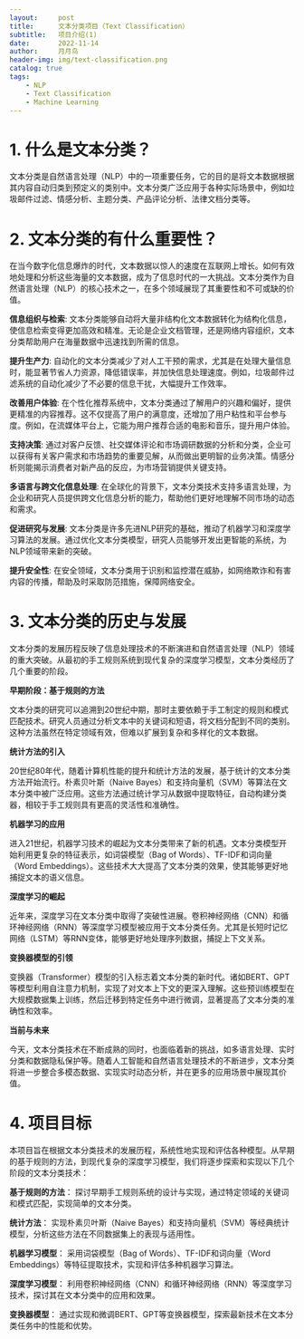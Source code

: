 ```yaml
---
layout:     post
title:      文本分类项目（Text Classification）
subtitle:   项目介绍(1)
date:       2022-11-14
author:     月月鸟
header-img: img/text-classification.png
catalog: true
tags:
    - NLP
    - Text Classification
    - Machine Learning
---
```



# 1. 什么是文本分类？
文本分类是自然语言处理（NLP）中的一项重要任务，它的目的是将文本数据根据其内容自动归类到预定义的类别中。文本分类广泛应用于各种实际场景中，例如垃圾邮件过滤、情感分析、主题分类、产品评论分析、法律文档分类等。


# 2. 文本分类的有什么重要性？

在当今数字化信息爆炸的时代，文本数据以惊人的速度在互联网上增长。如何有效地处理和分析这些海量的文本数据，成为了信息时代的一大挑战。文本分类作为自然语言处理（NLP）的核心技术之一，在多个领域展现了其重要性和不可或缺的价值。

**信息组织与检索**: 文本分类能够自动将大量非结构化文本数据转化为结构化信息，使信息检索变得更加高效和精准。无论是企业文档管理，还是网络内容组织，文本分类帮助用户在海量数据中迅速找到所需的信息。

**提升生产力**: 自动化的文本分类减少了对人工干预的需求，尤其是在处理大量信息时，能显著节省人力资源，降低错误率，并加快信息处理速度。例如，垃圾邮件过滤系统的自动化减少了不必要的信息干扰，大幅提升工作效率。

**改善用户体验**: 在个性化推荐系统中，文本分类通过了解用户的兴趣和偏好，提供更精准的内容推荐。这不仅提高了用户的满意度，还增加了用户粘性和平台参与度。例如，在流媒体平台上，它能为用户推荐合适的电影和音乐，提升用户体验。

**支持决策**: 通过对客户反馈、社交媒体评论和市场调研数据的分析和分类，企业可以获得有关客户需求和市场趋势的重要见解，从而做出更明智的业务决策。情感分析则能揭示消费者对新产品的反应，为市场营销提供关键支持。

**多语言与跨文化信息处理**: 在全球化的背景下，文本分类技术支持多语言处理，为企业和研究人员提供跨文化信息分析的能力，帮助他们更好地理解不同市场的动态和需求。

**促进研究与发展**: 文本分类是许多先进NLP研究的基础，推动了机器学习和深度学习算法的发展。通过优化文本分类模型，研究人员能够开发出更智能的系统，为NLP领域带来新的突破。

**提升安全性**: 在安全领域，文本分类用于识别和监控潜在威胁，如网络欺诈和有害内容的传播，帮助及时采取防范措施，保障网络安全。


# 3. 文本分类的历史与发展

文本分类的发展历程反映了信息处理技术的不断演进和自然语言处理（NLP）领域的重大突破。从最初的手工规则系统到现代复杂的深度学习模型，文本分类经历了几个重要的阶段。

**早期阶段：基于规则的方法**

文本分类的研究可以追溯到20世纪中期，那时主要依赖于手工制定的规则和模式匹配技术。研究人员通过分析文本中的关键词和短语，将文档分配到不同的类别。这种方法虽然在特定领域有效，但难以扩展到复杂和多样化的文本数据。

**统计方法的引入**

20世纪80年代，随着计算机性能的提升和统计方法的发展，基于统计的文本分类方法开始流行。朴素贝叶斯（Naive Bayes）和支持向量机（SVM）等算法在文本分类中被广泛应用。这些方法通过统计学习从数据中提取特征，自动构建分类器，相较于手工规则具有更高的灵活性和准确性。

**机器学习的应用**

进入21世纪，机器学习技术的崛起为文本分类带来了新的机遇。文本分类模型开始利用更复杂的特征表示，如词袋模型（Bag of Words）、TF-IDF和词向量（Word Embeddings）。这些技术大大提高了文本分类的效果，使其能够更好地捕捉文本的语义信息。

**深度学习的崛起**

近年来，深度学习在文本分类中取得了突破性进展。卷积神经网络（CNN）和循环神经网络（RNN）等深度学习模型被应用于文本分类任务。尤其是长短时记忆网络（LSTM）等RNN变体，能够更好地处理序列数据，捕捉上下文关系。

**变换器模型的引领**

变换器（Transformer）模型的引入标志着文本分类的新时代。诸如BERT、GPT等模型利用自注意力机制，实现了对文本上下文的更深入理解。这些预训练模型在大规模数据集上训练，然后迁移到特定任务中进行微调，显著提高了文本分类的准确性和效率。

**当前与未来**

今天，文本分类技术在不断成熟的同时，也面临着新的挑战，如多语言处理、实时分类和数据隐私保护等。随着人工智能和自然语言处理技术的不断进步，文本分类将进一步整合多模态数据、实现实时动态分析，并在更多的应用场景中展现其价值。


# 4. 项目目标
本项目旨在根据文本分类技术的发展历程，系统性地实现和评估各种模型。从早期的基于规则的方法，到现代复杂的深度学习模型，我们将逐步探索和实现以下几个阶段的文本分类技术：

**基于规则的方法**： 探讨早期手工规则系统的设计与实现，通过特定领域的关键词和模式匹配，实现简单的文本分类。

**统计方法**： 实现朴素贝叶斯（Naive Bayes）和支持向量机（SVM）等经典统计模型，分析这些方法在不同数据集上的表现与适用性。

**机器学习模型**： 采用词袋模型（Bag of Words）、TF-IDF和词向量（Word Embeddings）等特征提取技术，实现和评估多种机器学习算法。

**深度学习模型**： 利用卷积神经网络（CNN）和循环神经网络（RNN）等深度学习技术，探讨其在文本分类中的应用和效果。

**变换器模型**： 通过实现和微调BERT、GPT等变换器模型，探索最新技术在文本分类任务中的性能和优势。